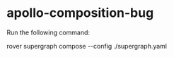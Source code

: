 # apollo-composition-bug

Run the following command:

rover supergraph compose --config ./supergraph.yaml
